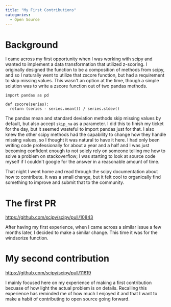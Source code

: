 ```yaml
---
title: "My First Contributions"
categories:
  - Open Source
---
```


# Background
I came across my first opportunity when I was working with scipy and wanted to implement a data transformation that utilized z-scoring. I originally designed the function to be a composition of methods from scipy, and so I naturally went to utilize that zscore function, but had a requirement to skip missing values. This wasn't an option at the time, though a simple solution was to write a zscore function out of two pandas methods.

```
import pandas as pd

def zscore(series):
  return (series - series.mean()) / series.stdev()
```

The pandas mean and standard deviation methods skip missing values by default, but also accept `skip_na` as a parameter. I did this to finish my ticket for the day, but it seemed wasteful to import pandas just for that. I also knew the other scipy methods had the capability to change how they handle missing values, so I thought it was natural to have it here. I had only been writing code professionally for about a year and a half and I was just becoming confident enough to not solely rely on someone telling me how to solve a problem on stackoverflow; I was starting to look at source code myself if I couldn't google for the answer in a reasonable amount of time.

That night I went home and read through the scipy documentation about how to contribute. It was a small change, but it felt cool to organically find something to improve and submit that to the community.

# The first PR

https://github.com/scipy/scipy/pull/10843


After having my first experience, when I came across a similar issue a few months later, I decided to make a similar change. This time it was for the windsorize function.

# My second contribution
https://github.com/scipy/scipy/pull/11619

I mainly focused here on my experience of making a first contribution becuase of how light the actual problem is on details. Recalling this experience has reminded me of how much I enjoyed it and that I want to make a habit of contributing to open source going forward.
